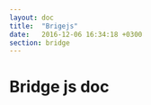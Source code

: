 ```yaml
---
layout: doc
title:  "Brigejs"
date:   2016-12-06 16:34:18 +0300
section: bridge
---
```


# Bridge js doc

